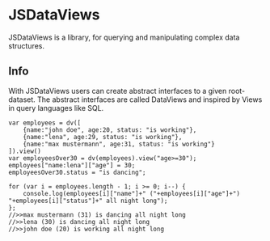 JSDataViews
===========

JSDataViews is a library, for querying and manipulating complex data structures.


Info
----

With JSDataViews users can create abstract interfaces to a given root-dataset.
The abstract interfaces are called DataViews and inspired by Views in query languages like SQL.


	var employees = dv([	
		{name:"john doe", age:20, status: "is working"},
	    {name:"lena", age:29, status: "is working"},
	    {name:"max mustermann", age:31, status: "is working"}
	]).view()
	var employeesOver30 = dv(employees).view("age>=30");
	employees["name:lena"]["age"] = 30;
	employeesOver30.status = "is dancing";

	for (var i = employees.length - 1; i >= 0; i--) {
		console.log(employees[i]["name"]+" ("+employees[i]["age"]+") "+employees[i]["status"]+" all night long");
	};
	//>>max mustermann (31) is dancing all night long
	//>>lena (30) is dancing all night long
	//>>john doe (20) is working all night long